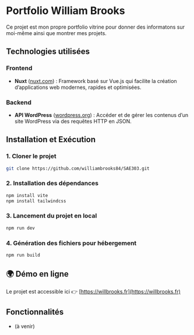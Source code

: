 # Portfolio William Brooks

Ce projet est mon propre portfolio vitrine pour donner des informatons sur moi-même ainsi que montrer mes projets.

## Technologies utilisées  

### Frontend  
- **Nuxt** ([nuxt.com](https://nuxt.com)) : Framework basé sur Vue.js qui facilite la création d’applications web modernes, rapides et optimisées.  

### Backend  
- **API WordPress** ([wordpress.org](https://wordpress.org)) : Accéder et de gérer les contenus d’un site WordPress via des requêtes HTTP en JSON.  

## Installation et Exécution  

### 1. Cloner le projet
```bash
git clone https://github.com/williambrooks84/SAE303.git
```

### 2. Installation des dépendances  
```bash
npm install vite
npm install tailwindcss
```

### 3. Lancement du projet en local  
```bash
npm run dev
```

### 4. Génération des fichiers pour hébergement  
```bash
npm run build
```

## 🌍 Démo en ligne

Le projet est accessible ici 👉 [https://willbrooks.fr](https://willbrooks.fr)

## Fonctionnalités  
- (à venir)
